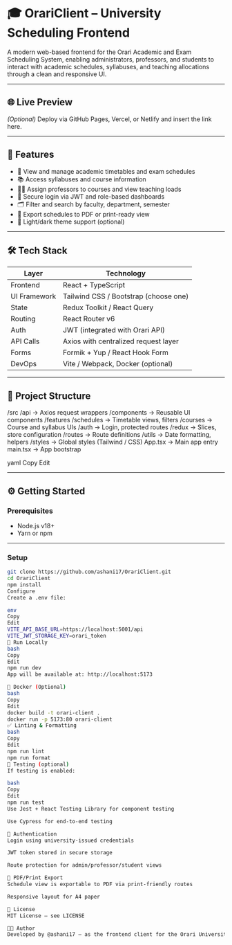 # 🎓 OrariClient – University Scheduling Frontend

A modern web-based frontend for the Orari Academic and Exam Scheduling System, enabling administrators, professors, and students to interact with academic schedules, syllabuses, and teaching allocations through a clean and responsive UI.

---

## 🌐 Live Preview

*(Optional)* Deploy via GitHub Pages, Vercel, or Netlify and insert the link here.

---

## 🚀 Features

- 📅 View and manage academic timetables and exam schedules  
- 📚 Access syllabuses and course information  
- 👩‍🏫 Assign professors to courses and view teaching loads  
- 🔐 Secure login via JWT and role-based dashboards  
- 🗂️ Filter and search by faculty, department, semester  
- 📄 Export schedules to PDF or print-ready view  
- 🌙 Light/dark theme support (optional)

---

## 🛠️ Tech Stack

| Layer        | Technology                          |
|--------------|--------------------------------------|
| Frontend     | React + TypeScript                   |
| UI Framework | Tailwind CSS / Bootstrap (choose one)|
| State        | Redux Toolkit / React Query          |
| Routing      | React Router v6                      |
| Auth         | JWT (integrated with Orari API)      |
| API Calls    | Axios with centralized request layer |
| Forms        | Formik + Yup / React Hook Form       |
| DevOps       | Vite / Webpack, Docker (optional)    |

---

## 📁 Project Structure

/src
/api → Axios request wrappers
/components → Reusable UI components
/features
/schedules → Timetable views, filters
/courses → Course and syllabus UIs
/auth → Login, protected routes
/redux → Slices, store configuration
/routes → Route definitions
/utils → Date formatting, helpers
/styles → Global styles (Tailwind / CSS)
App.tsx → Main app entry
main.tsx → App bootstrap

yaml
Copy
Edit

---

## ⚙️ Getting Started

### Prerequisites

- Node.js v18+
- Yarn or npm

---

### Setup

```bash
git clone https://github.com/ashani17/OrariClient.git
cd OrariClient
npm install
Configure
Create a .env file:

env
Copy
Edit
VITE_API_BASE_URL=https://localhost:5001/api
VITE_JWT_STORAGE_KEY=orari_token
🔄 Run Locally
bash
Copy
Edit
npm run dev
App will be available at: http://localhost:5173

🐳 Docker (Optional)
bash
Copy
Edit
docker build -t orari-client .
docker run -p 5173:80 orari-client
✅ Linting & Formatting
bash
Copy
Edit
npm run lint
npm run format
🧪 Testing (optional)
If testing is enabled:

bash
Copy
Edit
npm run test
Use Jest + React Testing Library for component testing

Use Cypress for end-to-end testing

🔐 Authentication
Login using university-issued credentials

JWT token stored in secure storage

Route protection for admin/professor/student views

📄 PDF/Print Export
Schedule view is exportable to PDF via print-friendly routes

Responsive layout for A4 paper

📘 License
MIT License – see LICENSE

👨‍🎓 Author
Developed by @ashani17 — as the frontend client for the Orari University Academic Scheduling System.